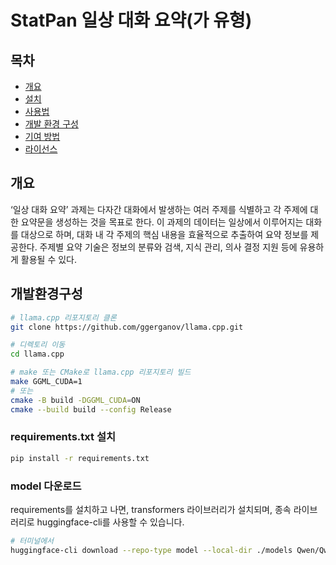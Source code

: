 
# StatPan 일상 대화 요약(가 유형)


## 목차
- [개요](#개요)
- [설치](#개발환경구성)
- [사용법](#사용법)
- [개발 환경 구성](#개발-환경-구성)
- [기여 방법](#기여-방법)
- [라이선스](#라이선스)

## 개요
‘일상 대화 요약’ 과제는 다자간 대화에서 발생하는 여러 주제를 식별하고 각 주제에 대한 요약문을 생성하는 것을 목표로 한다. 이 과제의 데이터는 일상에서 이루어지는 대화를 대상으로 하며, 대화 내 각 주제의 핵심 내용을 효율적으로 추출하여 요약 정보를 제공한다. 주제별 요약 기술은 정보의 분류와 검색, 지식 관리, 의사 결정 지원 등에 유용하게 활용될 수 있다.

## 개발환경구성

```bash
# llama.cpp 리포지토리 클론
git clone https://github.com/ggerganov/llama.cpp.git

# 디렉토리 이동
cd llama.cpp

# make 또는 CMake로 llama.cpp 리포지토리 빌드
make GGML_CUDA=1
# 또는
cmake -B build -DGGML_CUDA=ON
cmake --build build --config Release
```

### requirements.txt 설치

```bash
pip install -r requirements.txt
```

### model 다운로드
requirements를 설치하고 나면, transformers 라이브러리가 설치되며, 종속 라이브러리로 huggingface-cli를 사용할 수 있습니다.

```bash
# 터미널에서
huggingface-cli download --repo-type model --local-dir ./models Qwen/Qwen2-7B-Instruct-GGUF qwen2-7b-instruct-q8_0.gguf
```